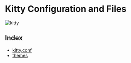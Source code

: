 # Kitty Configuration and Files 

![kitty]('https://sw.kovidgoyal.net/kitty/_static/kitty.svg') 

<!-- FIXME: image links in github repo  -->

## Index 

- [kitty.conf](kitty.conf)
- [themes](kitty-themes/themes/)

